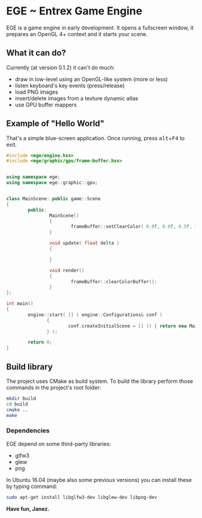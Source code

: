 # EGE ~ Entrex Game Engine

EGE is a game engine in early development. It opens a fullscreen window,
it prepares an OpenGL 4+ context and it starts your scene.


## What it can do?

Currently (at version 0.1.2) it can't do much:

* draw in low-level using an OpenGL-like system (more or less)
* listen keyboard's key events (press/release)
* load PNG images
* insert/delete images from a texture dynamic atlas
* use GPU buffer mappers


## Example of "Hello World"

That's a simple blue-screen application. Once running, press <kbd>alt</kbd>+<kbd>F4</kbd> to exit.

``` c++
#include <ege/engine.hxx>
#include <ege/graphic/gpu/frame-buffer.hxx>


using namespace ege;
using namespace ege::graphic::gpu;


class MainScene: public game::Scene
{
        public:
                MainScene()
                {
                        frameBuffer::setClearColor( 0.0f, 0.0f, 0.5f, 1.0f );
                }

                void update( float delta )
                {

                }

                void render()
                {
                        frameBuffer::clearColorBuffer();
                }
};

int main()
{
        engine::start( [] ( engine::Configurations& conf )
               {
                       conf.createInitialScene = [] () { return new MainScene; };
               } );

        return 0;
}
```


## Build library

The project uses CMake as build system. To build the library perform those commands
in the project's root folder:

``` bash
mkdir build
cd build
cmake ..
make
```


### Dependencies

EGE depend on some third-party libraries:

* glfw3
* glew
* png

In Ubuntu 16.04 (maybe also some previous versions) you can install these by typing command:

``` bash
sudo apt-get install libglfw3-dev libglew-dev libpng-dev
```

**Have fun, Janez.**
